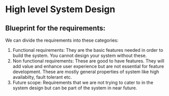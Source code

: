 # High level System Design

## Blueprint for the requirements:
We can divide the requirements into these categories:
1. Functional requirements: They are the basic features needed in order to build the system. You cannot design your system without these.
2. Non functional requirements: These are good to have features. They will add value and enhance user experience but are not essential for feature development. These are mostly general properties of system like high availabilty, fault tolerant etc.
3. Future scope: Requirements that we are not trying to cater to in the system design but can be part of the system in near future.
